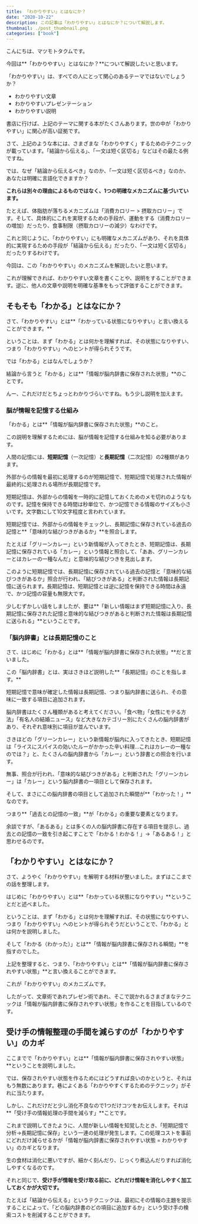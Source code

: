 ```yaml
---
title: 「わかりやすい」とはなにか？
date: "2020-10-22"
description: この記事は「わかりやすい」とはなにか？について解説します。
thumbnail: ./post_thumbnail.png
categories: ["book"]
---
```


こんにちは、マツモトタクムです。

今回は**「わかりやすい」とはなにか？**について解説したいと思います。

「わかりやすい」は、すべての人にとって関心のあるテーマではないでしょうか？

- わかりやすい文章
- わかりやすいプレゼンテーション
- わかりやすい説明

書店に行けば、上記のテーマに関する本がたくさんあります。世の中が「わかりやすい」に関心が高い証拠です。

さて、上記のような本には、さまざまな「わかりやすく」するためのテクニックが載っています。「結論から伝える」、「一文は短く区切る」などはその最たる例ですね。

では、なぜ「結論から伝えるべき」なのか、「一文は短く区切るべき」なのか、あなたは明確に言語化できますか？

**これらは別々の理由によるものではなく、1つの明確なメカニズムに基づいています。**

たとえば、体脂肪が落ちるメカニズムは「消費カロリー > 摂取カロリー」です。そして、具体的にこれを実現するための手段が、運動をする（消費カロリーの増加）だったり、食事制限（摂取カロリーの減少）なわけです。

これと同じように、「わかりやすい」にも明確なメカニズムがあり、それを具体的に実現するための手段が「結論から伝える」だったり、「一文は短く区切る」だったりするわけです。

今回は、この「わかりやすい」のメカニズムを解説したいと思います。

これが理解できれば、わかりやすい文章を書くことや、説明をすることができます。逆に、他人の文章や説明を明確な基準をもって評価することができます。

## そもそも「わかる」とはなにか？
さて、「わかりやすい」とは**「わかっている状態になりやすい」と言い換えることができます。**

ということは、まず「わかる」とは何かを理解すれば、その状態になりやすい、つまり「わかりやすい」へのヒントが得られそうです。

では「わかる」とはなんでしょうか？

結論から言うと「わかる」とは**「情報が脳内辞書に保存された状態」**のことです。

んー、これだけだとちょっとわかりづらいですね。もう少し説明を加えます。

### 脳が情報を記憶する仕組み
「わかる」とは**「情報が脳内辞書に保存された状態」**のこと。

この説明を理解するためには、脳が情報を記憶する仕組みを知る必要があります。

人間の記憶には、**短期記憶**（一次記憶）と**長期記憶**（二次記憶）の2種類があります。

外部からの情報を最初に処理するのが短期記憶で、短期記憶で処理された情報が最終的に処理される場所が長期記憶です。

短期記憶は、外部からの情報を一時的に記憶しておくためのメモ切れのようなものです。記憶を保持できる時間は秒単位で、かつ記憶できる情報のサイズも小さいです。文字数にして10文字程度と言われています。

短期記憶では、外部からの情報をチェックし、長期記憶に保存されている過去の記憶と**「意味的な結びつきがあるか」**を照合します。

たとえば「グリーンカレー」という新情報が入ってきたとき、短期記憶は、長期記憶に保存されている「カレー」という情報と照合して、「ああ、グリーンカレーとはカレーの一種なんだ」と意味的な結びつきを見出します。

このように短期記憶では、長期記憶に保存されている過去の記憶と「意味的な結びつきがあるか」照合が行われ、「結びつきがある」と判断された情報は長期記憶に送られます。長期記憶は、短期記憶とは逆に記憶を保持できる時間は永遠で、かつ記憶の容量も無限大です。

少しむずかしい話をしましたが、要は**「新しい情報はまず短期記憶に入り、長期記憶に保存された記憶と意味的な結びつきがあると判断された情報は長期記憶に送られる」**ということです。

### 「脳内辞書」とは長期記憶のこと
さて、はじめに「わかる」とは**「情報が脳内辞書に保存された状態」**だと言いました。

この「脳内辞書」とは、実はさきほど説明した**「長期記憶」のことを指します。**

短期記憶で意味が確定した情報は長期記憶、つまり脳内辞書に送られ、その意味に一致する項目に追加されます。

脳内辞書はたくさん種類があると考えてください。「食べ物」「女性にモテる方法」「有名人の結婚ニュース」など大きなカテゴリー別にたくさんの脳内辞書があり、それぞれ意味別に項目が並んでいます。

さきほどの「グリーンカレー」という新情報が脳内に入ってきたとき、短期記憶は「ライスにスパイスの効いたルーがかかった辛い料理...これはカレーの一種なのでは？」と、たくさんの脳内辞書から「カレー」という辞書との照合を行います。

無事、照合が行われ、「意味的な結びつきがある」と判断された「グリーンカレー」は「カレー」という脳内辞書の一項目として保存されます。

そして、まさにこの脳内辞書の項目として追加された瞬間が**「わかった！」**なのです。

つまり**「過去との記憶の一致」**が「わかる」の重要な要素となります。

余談ですが、「あるある」とは多くの人の脳内辞書に存在する項目を提示し、過去との記憶の一致を引き起こすことで「わかる！わかる！」→「あるある！」と思わせるのです。

## 「わかりやすい」とはなにか？
さて、ようやく「わかりやすい」を解明する材料が整いました。まずはここまでの話を整理します。

はじめに「わかりやすい」とは**「わかっている状態になりやすい」**ということだと述べました。

ということは、まず「わかる」とは何かを理解すれば、その状態になりやすい、つまり「わかりやすい」へのヒントが得られそうだということで、「わかる」とは何かを説明しました。

そして「わかる（わかった）」とは**「情報が脳内辞書に保存される瞬間」**を指すのでした。

上記を整理すると、つまり、「わかりやすい」とは**「情報が脳内辞書に保存されやすい状態」**と言い換えることができます。

これが「わかりやすい」のメカニズムです。

したがって、文章術であれプレゼン術であれ、そこで説かれるさまざまなテクニックは「情報が脳内辞書に保存されやすい状態」を作ることを目指しているのです。

## 受け手の情報整理の手間を減らすのが「わかりやすい」のカギ
ここまでで「わかりやすい」とは**「情報が脳内辞書に保存されやすい状態」**ということを説明しました。

では、保存されやすい状態を作るためにはどうすれば良いのかというと、それはもう無数にあります。巷によくある「わかりやすくするためのテクニック」がそれに当たります。

しかし、これだけだと少し消化不良なので1つだけコツをお伝えします。それは**「受け手の情報処理の手間を減らす」**ことです。

これまで説明してきたように、人間が新しい情報を知覚したとき、「短期記憶で分析→長期記憶に保存」という一連の処理が発生します。この処理コストを事前にどれだけ減らせるかが「情報が脳内辞書に保存されやすい状態 = わかりやすい」のカギとなります。

生の食材は消化に悪いですが、細かく刻んだり、じっくり煮込んだりすれば消化しやすくなるのです。

それと同じで、**受け手が情報を受け取る前に、どれだけ情報を消化しやすく加工しておくかが大切です。**

たとえば「結論から伝える」というテクニックは、最初にその情報の主題を提示することによって、「どの脳内辞書のどの項目に追加するか」という受け手の検索コストを削減することができます。
